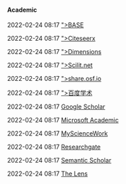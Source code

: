 ####  Academic

2022-02-24 08:17 [&quot;&gt;BASE](https://www.base-search.net/)

2022-02-24 08:17 [&quot;&gt;Citeseerx](https://citeseerx.ist.psu.edu/index;jsessionid=619038F42B97B7B14D3D7D1EF8BA289B)

2022-02-24 08:17 [&quot;&gt;Dimensions](https://app.dimensions.ai/discover/publication)

2022-02-24 08:17 [&quot;&gt;Scilit.net](https://www.scilit.net/)

2022-02-24 08:17 [&quot;&gt;share.osf.io](https://share.osf.io/)

2022-02-24 08:17 [&quot;&gt;百度学术](https://xueshu.baidu.com/)

2022-02-24 08:17 [Google Scholar](https://scholar.google.com/schhp?as_sdt=0%2C5&hl=en)

2022-02-24 08:17 [Microsoft Academic](https://www.microsoft.com/en-us/)

2022-02-24 08:17 [MyScienceWork](https://www.mysciencework.com/)

2022-02-24 08:17 [Researchgate](https://www.researchgate.net/search/publication?q=)

2022-02-24 08:17 [Semantic Scholar](https://www.semanticscholar.org/)

2022-02-24 08:17 [The Lens](https://www.lens.org/)



